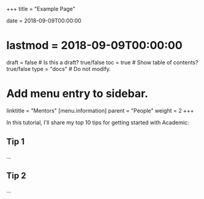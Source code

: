 +++
title = "Example Page"

date = 2018-09-09T00:00:00
# lastmod = 2018-09-09T00:00:00

draft = false  # Is this a draft? true/false
toc = true  # Show table of contents? true/false
type = "docs"  # Do not modify.

# Add menu entry to sidebar.
linktitle = "Mentors"
[menu.information]
  parent = "People"
  weight = 2
+++

In this tutorial, I'll share my top 10 tips for getting started with Academic:

## Tip 1

...

## Tip 2

...

